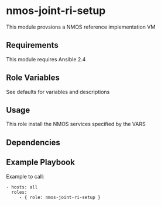 nmos-joint-ri-setup
=========

This module provsions a NMOS reference implementation VM

Requirements
------------

This module requires Ansible 2.4

Role Variables
--------------

See defaults for variables and descriptions

## Usage

This role install the NMOS services specified by the VARS

Dependencies
------------

Example Playbook
----------------

Example to call:

    - hosts: all
      roles:
         - { role: nmos-joint-ri-setup }
